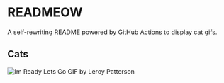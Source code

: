 # READMEOW

A self-rewriting README powered by GitHub Actions to display cat gifs.

## Cats

![Im Ready Lets Go GIF by Leroy Patterson](https://media1.giphy.com/media/CjmvTCZf2U3p09Cn0h/200.gif?cid=9acd02dalat5pim430198ntofsit0z9nm8895je6m560lz08&ep=v1_gifs_search&rid=200.gif&ct=g)
